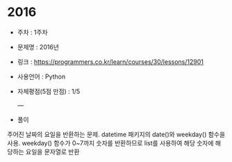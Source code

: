 # 2016
* 주차 : 1주차
* 문제명 : 2016년
* 링크 : https://programmers.co.kr/learn/courses/30/lessons/12901
* 사용언어 : Python
* 자체평점(5점 만점) : 1/5
 
  —

* 풀이

주어진 날짜의 요일을 반환하는 문제.
datetime 패키지의 date()와 weekday() 함수을 사용.
weekday() 함수가 0~7까지 숫자를 반환하므로 list를 사용하여 해당 숫자에 해당하는 요일을 문자열로 반환
